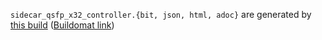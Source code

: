 `sidecar_qsfp_x32_controller.{bit, json, html, adoc}` are generated by
[this build](https://github.com/oxidecomputer/quartz/runs/9969461671)
([Buildomat link](https://buildomat.eng.oxide.computer/wg/0/details/01GKS18K2GFMSWBF27H97QGTWW/B5AN7xS8HMeWIIAvcHzzpbZZdRzzEMmSNVpfOYFVelJ9LV8y/01GKS18VK35TKEWGPFFACT2N44))

